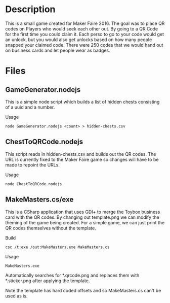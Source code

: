 # Description

This is a small game created for Maker Faire 2016. The goal was to place QR codes on
Players who would seek each other out. By going to a QR Code for the first time you
could claim it. Each perso to go to your code would get an unlock, but you would also
get unlocks based on how many people snapped your claimed code. There were 250 codes
that we would hand out on business cards and let people wear as badges.

# Files

## GameGenerator.nodejs

This is a simple node script which builds a list of hidden chests consisting of a uuid and a number.

Usage

```
node GameGenerator.nodejs <count> > hidden-chests.csv
```

## ChestToQRCode.nodejs

This script reads in hidden-chests.csv and builds out the QR codes. The URL is currently fixed to the
Maker Faire game so changes will have to be made to repoint the URLs.

Usage

```
node ChestToQRCode.nodejs
```

## MakeMasters.cs/exe

This is a CSharp application that uses GDI+ to merge the Toybox business card with the QR codes. By
changing out template.png we can modify the theming of the game being created. For a simple game,
we can just print the QR codes themselves without the template.

Build

```
csc /t:exe /out:MakeMasters.exe MakeMasters.cs
```

Usage

```
MakeMasters.exe
```

Automatically searches for *.qrcode.png and replaces them with *.sticker.png after applying the template.

Note the template has hard coded offsets and so MakeMasters.cs can't be used as is.